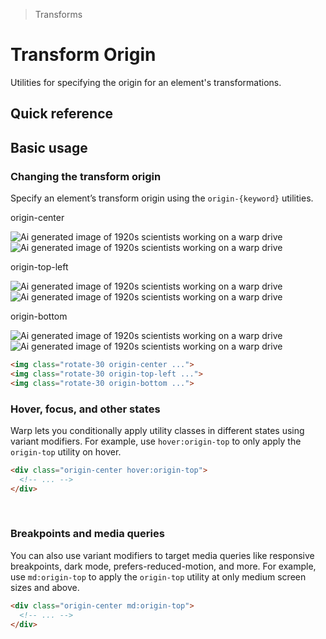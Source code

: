 > Transforms

# Transform Origin
Utilities for specifying the origin for an element's transformations.

## Quick reference

<qr-table />

## Basic usage
### Changing the transform origin
Specify an element’s transform origin using the `origin-{keyword}` utilities.

<container>
  <div class="flex items-center justify-around gap-32 sm:gap-16 font-mono font-bold pb-32">
    <div class="flex flex-col items-center shrink-0">
      <p class="font-medium text-sm text-slate-500 font-mono text-center mb-24 dark:text-slate-400">
        origin-center
      </p>
      <div class="relative">
        <div class="absolute inset-0">
          <img class="w-96 h-96 object-cover rounded-8 opacity-25" src="/20s-scientists.jpg" alt="Ai generated image of 1920s scientists working on a warp drive">
        </div>
        <div class="relative z-10 origin-center rotate-30">
          <img class="w-96 h-96 object-cover rounded-8 shadow-xl" src="/20s-scientists.jpg" alt="Ai generated image of 1920s scientists working on a warp drive">
          <div class="absolute inset-0 ring-1 ring-inset ring-black/10 rounded-lg"></div>
        </div>
      </div>
    </div>
    <div class="flex flex-col items-center shrink-0">
      <p class="font-medium text-sm text-slate-500 font-mono text-center mb-24 dark:text-slate-400">
        origin-top-left
      </p>
      <div class="relative">
        <div class="absolute inset-0">
          <img class="w-96 h-96 object-cover rounded-8 opacity-25" src="/20s-scientists.jpg" alt="Ai generated image of 1920s scientists working on a warp drive">
        </div>
        <div class="relative z-10 origin-top-left rotate-30">
          <img class="w-96 h-96 object-cover rounded-8 shadow-xl" src="/20s-scientists.jpg" alt="Ai generated image of 1920s scientists working on a warp drive">
          <div class="absolute inset-0 ring-1 ring-inset ring-black/10 rounded-lg"></div>
        </div>
      </div>
    </div>
    <div class="flex flex-col items-center shrink-0">
      <p class="font-medium text-sm text-slate-500 font-mono text-center mb-24 dark:text-slate-400">
        origin-bottom
      </p>
      <div class="relative">
        <div class="absolute inset-0">
          <img class="w-96 h-96 object-cover rounded-8 opacity-25" src="/20s-scientists.jpg" alt="Ai generated image of 1920s scientists working on a warp drive">
        </div>
        <div class="relative z-10 origin-bottom rotate-30">
          <img class="w-96 h-96 object-cover rounded-8 shadow-xl" src="/20s-scientists.jpg" alt="Ai generated image of 1920s scientists working on a warp drive">
          <div class="absolute inset-0 ring-1 ring-inset ring-black/10 rounded-lg"></div>
        </div>
      </div>
    </div>

  </div>
</container>

```html
<img class="rotate-30 origin-center ...">
<img class="rotate-30 origin-top-left ...">
<img class="rotate-30 origin-bottom ...">
```

### Hover, focus, and other states
Warp lets you conditionally apply utility classes in different states using variant modifiers. For example, use `hover:origin-top` to only apply the `origin-top` utility on hover.

```html
<div class="origin-center hover:origin-top">
  <!-- ... -->
</div>
```
​
### Breakpoints and media queries
You can also use variant modifiers to target media queries like responsive breakpoints, dark mode, prefers-reduced-motion, and more. For example, use `md:origin-top` to apply the `origin-top` utility at only medium screen sizes and above.

```html
<div class="origin-center md:origin-top">
  <!-- ... -->
</div>
```